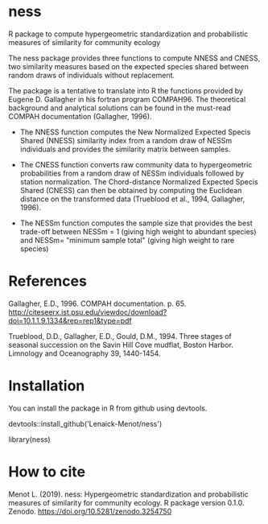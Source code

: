 # ness
R package to compute hypergeometric standardization and probabilistic measures of similarity for community ecology

The ness package provides three functions to compute NNESS and CNESS, two similarity measures based on the expected species shared between random draws of individuals without replacement.

The package is a tentative to translate into R the functions provided by Eugene D. Gallagher in his fortran program COMPAH96. The theoretical background and analytical solutions can be found in the must-read COMPAH documentation (Gallagher, 1996).

  - The NNESS function computes the New Normalized Expected Specis Shared (NNESS) similarity index from a random draw of NESSm individuals and provides the similarity matrix between samples.
   
  - The CNESS function converts raw community data to hypergeometric probabilities from a random draw of NESSm individuals followed by station normalization. The Chord-distance Normalized Expected Specis Shared (CNESS) can then be obtained by computing the Euclidean distance on the transformed data (Trueblood et al., 1994, Gallagher, 1996).
   
  - The NESSm function computes the sample size that provides the best trade-off between NESSm = 1 (giving high weight to abundant species) and NESSm= "minimum sample total" (giving high weight to rare species)
    
# References
Gallagher, E.D., 1996. COMPAH documentation. p. 65. http://citeseerx.ist.psu.edu/viewdoc/download?doi=10.1.1.9.1334&rep=rep1&type=pdf

Trueblood, D.D., Gallagher, E.D., Gould, D.M., 1994. Three stages of seasonal succession on the Savin Hill Cove mudflat, Boston Harbor. Limnology and Oceanography 39, 1440-1454.

# Installation
You can install the package in R from github using devtools.

devtools::install_github('Lenaick-Menot/ness')

library(ness)

# How to cite
Menot L. (2019). ness: Hypergeometric standardization and probabilistic measures of similarity for community ecology. R package version 0.1.0. Zenodo. https://doi.org/10.5281/zenodo.3254750

